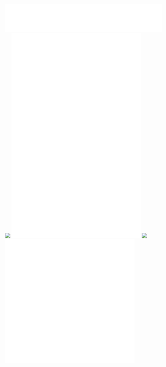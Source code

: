 ![](1.svg)
![](https://spotify-recently-played-readme.vercel.app/api?user=yeckirv4x7qhwarqoqdqllbyf)
![](2.svg)
![](https://quotes-github-readme.vercel.app/api?type=vertical&theme=dark)
![](3.svg)

